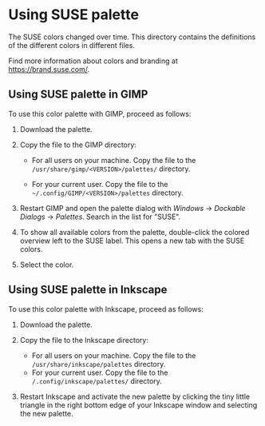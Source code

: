 Using SUSE palette
==================

The SUSE colors changed over time. This directory contains the definitions
of the different colors in different files.

Find more information about colors and branding at https://brand.suse.com/.

Using SUSE palette in GIMP
--------------------------

To use this color palette with GIMP, proceed as follows:

1. Download the palette.
1. Copy the file to the GIMP directory:

   * For all users on your machine.
     Copy the file to the `/usr/share/gimp/<VERSION>/palettes/` directory.

   * For your current user.
     Copy the file to the `~/.config/GIMP/<VERSION>/palettes` directory.

1. Restart GIMP and open the palette dialog with _Windows_ → _Dockable Dialogs_ → _Palettes_.
   Search in the list for "SUSE".
1. To show all available colors from the palette, double-click the colored overview left
   to the SUSE label. This opens a new tab with the SUSE colors.
1. Select the color.


Using SUSE palette in Inkscape
------------------------------

To use this color palette with Inkscape, proceed as follows:

1. Download the palette.
1. Copy the file to the Inkscape directory:

   * For all users on your machine.
     Copy the file to the `/usr/share/inkscape/palettes` directory.
   * For your current user.
     Copy the file to the `/.config/inkscape/palettes/` directory.

1. Restart Inkscape and activate the new palette by clicking the tiny little triangle in the right
   bottom edge of your Inkscape window and selecting the new palette.
